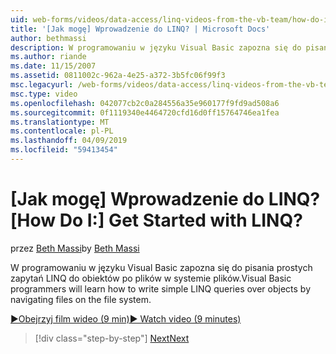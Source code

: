 ```yaml
---
uid: web-forms/videos/data-access/linq-videos-from-the-vb-team/how-do-i-get-started-with-linq
title: '[Jak mogę] Wprowadzenie do LINQ? | Microsoft Docs'
author: bethmassi
description: W programowaniu w języku Visual Basic zapozna się do pisania prostych zapytań LINQ do obiektów po plików w systemie plików.
ms.author: riande
ms.date: 11/15/2007
ms.assetid: 0811002c-962a-4e25-a372-3b5fc06f99f3
msc.legacyurl: /web-forms/videos/data-access/linq-videos-from-the-vb-team/how-do-i-get-started-with-linq
msc.type: video
ms.openlocfilehash: 042077cb2c0a284556a35e960177f9fd9ad508a6
ms.sourcegitcommit: 0f1119340e4464720cfd16d0ff15764746ea1fea
ms.translationtype: MT
ms.contentlocale: pl-PL
ms.lasthandoff: 04/09/2019
ms.locfileid: "59413454"
---
```

# <a name="how-do-i-get-started-with-linq"></a><span data-ttu-id="6d8f4-104">[Jak mogę] Wprowadzenie do LINQ?</span><span class="sxs-lookup"><span data-stu-id="6d8f4-104">[How Do I:] Get Started with LINQ?</span></span>

<span data-ttu-id="6d8f4-105">przez [Beth Massi](https://github.com/bethmassi)</span><span class="sxs-lookup"><span data-stu-id="6d8f4-105">by [Beth Massi](https://github.com/bethmassi)</span></span>

<span data-ttu-id="6d8f4-106">W programowaniu w języku Visual Basic zapozna się do pisania prostych zapytań LINQ do obiektów po plików w systemie plików.</span><span class="sxs-lookup"><span data-stu-id="6d8f4-106">Visual Basic programmers will learn how to write simple LINQ queries over objects by navigating files on the file system.</span></span>

[<span data-ttu-id="6d8f4-107">&#9654;Obejrzyj film wideo (9 min)</span><span class="sxs-lookup"><span data-stu-id="6d8f4-107">&#9654; Watch video (9 minutes)</span></span>](https://channel9.msdn.com/Blogs/ASP-NET-Site-Videos/how-do-i-get-started-with-linq)

> [!div class="step-by-step"]
> [<span data-ttu-id="6d8f4-108">Next</span><span class="sxs-lookup"><span data-stu-id="6d8f4-108">Next</span></span>](how-do-i-perform-group-and-aggregate-queries.md)

